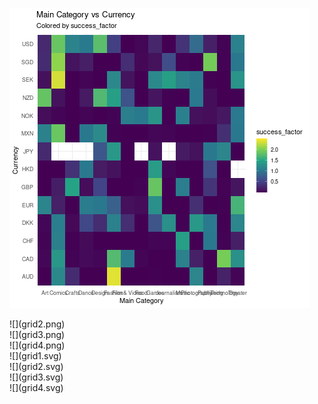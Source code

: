 ![](grid1.png)
<br>
<div style="page-break-after: always;"></div>
![](grid2.png)
<br>
<div style="page-break-after: always;"></div>
![](grid3.png)
<br>
<div style="page-break-after: always;"></div>
![](grid4.png)
<br>
<div style="page-break-after: always;"></div>
![](grid1.svg)
<br>
<div style="page-break-after: always;"></div>
![](grid2.svg)
<br>
<div style="page-break-after: always;"></div>
![](grid3.svg)
<br>
<div style="page-break-after: always;"></div>
![](grid4.svg)
<br>
<div style="page-break-after: always;"></div>
